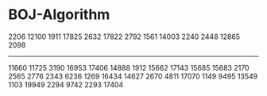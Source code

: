 # BOJ-Algorithm

2206 
12100 
1911
17825
2632
17822
2792
1561
14003
2240
2448
12865
2098

---

11660
11725
3190
16953
17406
14888
1912
15662
17143
15685
15683
2170
2565
2776
2343
6236
1269
16434
14627
2670
4811
17070
1149
9495
13549
1103
19949
2294
9742
2293
17404
